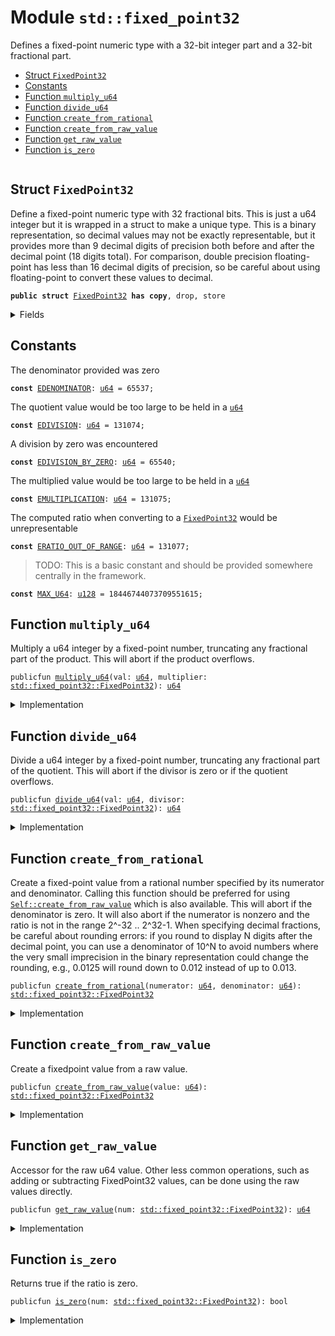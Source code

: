 
<a name="std_fixed_point32"></a>

# Module `std::fixed_point32`

Defines a fixed-point numeric type with a 32-bit integer part and
a 32-bit fractional part.


-  [Struct `FixedPoint32`](#std_fixed_point32_FixedPoint32)
-  [Constants](#@Constants_0)
-  [Function `multiply_u64`](#std_fixed_point32_multiply_u64)
-  [Function `divide_u64`](#std_fixed_point32_divide_u64)
-  [Function `create_from_rational`](#std_fixed_point32_create_from_rational)
-  [Function `create_from_raw_value`](#std_fixed_point32_create_from_raw_value)
-  [Function `get_raw_value`](#std_fixed_point32_get_raw_value)
-  [Function `is_zero`](#std_fixed_point32_is_zero)


<pre><code></code></pre>



<a name="std_fixed_point32_FixedPoint32"></a>

## Struct `FixedPoint32`

Define a fixed-point numeric type with 32 fractional bits.
This is just a u64 integer but it is wrapped in a struct to
make a unique type. This is a binary representation, so decimal
values may not be exactly representable, but it provides more
than 9 decimal digits of precision both before and after the
decimal point (18 digits total). For comparison, double precision
floating-point has less than 16 decimal digits of precision, so
be careful about using floating-point to convert these values to
decimal.


<pre><code><b>public</b> <b>struct</b> <a href="fixed_point32.md#std_fixed_point32_FixedPoint32">FixedPoint32</a> <b>has</b> <b>copy</b>, drop, store
</code></pre>



<details>
<summary>Fields</summary>


<dl>
<dt>
<code>value: <a href="u64.md#std_u64">u64</a></code>
</dt>
<dd>
</dd>
</dl>


</details>

<a name="@Constants_0"></a>

## Constants


<a name="std_fixed_point32_EDENOMINATOR"></a>

The denominator provided was zero


<pre><code><b>const</b> <a href="fixed_point32.md#std_fixed_point32_EDENOMINATOR">EDENOMINATOR</a>: <a href="u64.md#std_u64">u64</a> = 65537;
</code></pre>



<a name="std_fixed_point32_EDIVISION"></a>

The quotient value would be too large to be held in a <code><a href="u64.md#std_u64">u64</a></code>


<pre><code><b>const</b> <a href="fixed_point32.md#std_fixed_point32_EDIVISION">EDIVISION</a>: <a href="u64.md#std_u64">u64</a> = 131074;
</code></pre>



<a name="std_fixed_point32_EDIVISION_BY_ZERO"></a>

A division by zero was encountered


<pre><code><b>const</b> <a href="fixed_point32.md#std_fixed_point32_EDIVISION_BY_ZERO">EDIVISION_BY_ZERO</a>: <a href="u64.md#std_u64">u64</a> = 65540;
</code></pre>



<a name="std_fixed_point32_EMULTIPLICATION"></a>

The multiplied value would be too large to be held in a <code><a href="u64.md#std_u64">u64</a></code>


<pre><code><b>const</b> <a href="fixed_point32.md#std_fixed_point32_EMULTIPLICATION">EMULTIPLICATION</a>: <a href="u64.md#std_u64">u64</a> = 131075;
</code></pre>



<a name="std_fixed_point32_ERATIO_OUT_OF_RANGE"></a>

The computed ratio when converting to a <code><a href="fixed_point32.md#std_fixed_point32_FixedPoint32">FixedPoint32</a></code> would be unrepresentable


<pre><code><b>const</b> <a href="fixed_point32.md#std_fixed_point32_ERATIO_OUT_OF_RANGE">ERATIO_OUT_OF_RANGE</a>: <a href="u64.md#std_u64">u64</a> = 131077;
</code></pre>



<a name="std_fixed_point32_MAX_U64"></a>

> TODO: This is a basic constant and should be provided somewhere centrally in the framework.


<pre><code><b>const</b> <a href="fixed_point32.md#std_fixed_point32_MAX_U64">MAX_U64</a>: <a href="u128.md#std_u128">u128</a> = 18446744073709551615;
</code></pre>



<a name="std_fixed_point32_multiply_u64"></a>

## Function `multiply_u64`

Multiply a u64 integer by a fixed-point number, truncating any
fractional part of the product. This will abort if the product
overflows.


<pre><code>publicfun <a href="fixed_point32.md#std_fixed_point32_multiply_u64">multiply_u64</a>(val: <a href="u64.md#std_u64">u64</a>, multiplier: <a href="fixed_point32.md#std_fixed_point32_FixedPoint32">std::fixed_point32::FixedPoint32</a>): <a href="u64.md#std_u64">u64</a>
</code></pre>



<details>
<summary>Implementation</summary>


<pre><code><b>public</b> <b>fun</b> <a href="fixed_point32.md#std_fixed_point32_multiply_u64">multiply_u64</a>(val: <a href="u64.md#std_u64">u64</a>, multiplier: <a href="fixed_point32.md#std_fixed_point32_FixedPoint32">FixedPoint32</a>): <a href="u64.md#std_u64">u64</a> {
    // The product of two 64 bit values <b>has</b> 128 bits, so perform the
    // multiplication with <a href="u128.md#std_u128">u128</a> types and keep the full 128 bit product
    // to avoid losing accuracy.
    <b>let</b> unscaled_product = val <b>as</b> <a href="u128.md#std_u128">u128</a> * (multiplier.value <b>as</b> <a href="u128.md#std_u128">u128</a>);
    // The unscaled product <b>has</b> 32 fractional bits (from the multiplier)
    // so rescale it by shifting away the low bits.
    <b>let</b> product = unscaled_product &gt;&gt; 32;
    // Check whether the value is too large.
    <b>assert</b>!(product &lt;= <a href="fixed_point32.md#std_fixed_point32_MAX_U64">MAX_U64</a>, <a href="fixed_point32.md#std_fixed_point32_EMULTIPLICATION">EMULTIPLICATION</a>);
    product <b>as</b> <a href="u64.md#std_u64">u64</a>
}
</code></pre>



</details>

<a name="std_fixed_point32_divide_u64"></a>

## Function `divide_u64`

Divide a u64 integer by a fixed-point number, truncating any
fractional part of the quotient. This will abort if the divisor
is zero or if the quotient overflows.


<pre><code>publicfun <a href="fixed_point32.md#std_fixed_point32_divide_u64">divide_u64</a>(val: <a href="u64.md#std_u64">u64</a>, divisor: <a href="fixed_point32.md#std_fixed_point32_FixedPoint32">std::fixed_point32::FixedPoint32</a>): <a href="u64.md#std_u64">u64</a>
</code></pre>



<details>
<summary>Implementation</summary>


<pre><code><b>public</b> <b>fun</b> <a href="fixed_point32.md#std_fixed_point32_divide_u64">divide_u64</a>(val: <a href="u64.md#std_u64">u64</a>, divisor: <a href="fixed_point32.md#std_fixed_point32_FixedPoint32">FixedPoint32</a>): <a href="u64.md#std_u64">u64</a> {
    // Check <b>for</b> division by zero.
    <b>assert</b>!(divisor.value != 0, <a href="fixed_point32.md#std_fixed_point32_EDIVISION_BY_ZERO">EDIVISION_BY_ZERO</a>);
    // First convert to 128 bits and then shift left to
    // add 32 fractional zero bits to the dividend.
    <b>let</b> scaled_value = val <b>as</b> <a href="u128.md#std_u128">u128</a> &lt;&lt; 32;
    <b>let</b> quotient = scaled_value / (divisor.value <b>as</b> <a href="u128.md#std_u128">u128</a>);
    // Check whether the value is too large.
    <b>assert</b>!(quotient &lt;= <a href="fixed_point32.md#std_fixed_point32_MAX_U64">MAX_U64</a>, <a href="fixed_point32.md#std_fixed_point32_EDIVISION">EDIVISION</a>);
    // the value may be too large, which will cause the cast to fail
    // with an arithmetic error.
    quotient <b>as</b> <a href="u64.md#std_u64">u64</a>
}
</code></pre>



</details>

<a name="std_fixed_point32_create_from_rational"></a>

## Function `create_from_rational`

Create a fixed-point value from a rational number specified by its
numerator and denominator. Calling this function should be preferred
for using <code><a href="fixed_point32.md#std_fixed_point32_create_from_raw_value">Self::create_from_raw_value</a></code> which is also available.
This will abort if the denominator is zero. It will also
abort if the numerator is nonzero and the ratio is not in the range
2^-32 .. 2^32-1. When specifying decimal fractions, be careful about
rounding errors: if you round to display N digits after the decimal
point, you can use a denominator of 10^N to avoid numbers where the
very small imprecision in the binary representation could change the
rounding, e.g., 0.0125 will round down to 0.012 instead of up to 0.013.


<pre><code>publicfun <a href="fixed_point32.md#std_fixed_point32_create_from_rational">create_from_rational</a>(numerator: <a href="u64.md#std_u64">u64</a>, denominator: <a href="u64.md#std_u64">u64</a>): <a href="fixed_point32.md#std_fixed_point32_FixedPoint32">std::fixed_point32::FixedPoint32</a>
</code></pre>



<details>
<summary>Implementation</summary>


<pre><code><b>public</b> <b>fun</b> <a href="fixed_point32.md#std_fixed_point32_create_from_rational">create_from_rational</a>(numerator: <a href="u64.md#std_u64">u64</a>, denominator: <a href="u64.md#std_u64">u64</a>): <a href="fixed_point32.md#std_fixed_point32_FixedPoint32">FixedPoint32</a> {
    // If the denominator is zero, this will <b>abort</b>.
    // Scale the numerator to have 64 fractional bits and the denominator
    // to have 32 fractional bits, so that the quotient will have 32
    // fractional bits.
    <b>let</b> scaled_numerator = numerator <b>as</b> <a href="u128.md#std_u128">u128</a> &lt;&lt; 64;
    <b>let</b> scaled_denominator = denominator <b>as</b> <a href="u128.md#std_u128">u128</a> &lt;&lt; 32;
    <b>assert</b>!(scaled_denominator != 0, <a href="fixed_point32.md#std_fixed_point32_EDENOMINATOR">EDENOMINATOR</a>);
    <b>let</b> quotient = scaled_numerator / scaled_denominator;
    <b>assert</b>!(quotient != 0 || numerator == 0, <a href="fixed_point32.md#std_fixed_point32_ERATIO_OUT_OF_RANGE">ERATIO_OUT_OF_RANGE</a>);
    // Return the quotient <b>as</b> a fixed-point number. We first need to check whether the cast
    // can succeed.
    <b>assert</b>!(quotient &lt;= <a href="fixed_point32.md#std_fixed_point32_MAX_U64">MAX_U64</a>, <a href="fixed_point32.md#std_fixed_point32_ERATIO_OUT_OF_RANGE">ERATIO_OUT_OF_RANGE</a>);
    <a href="fixed_point32.md#std_fixed_point32_FixedPoint32">FixedPoint32</a> { value: quotient <b>as</b> <a href="u64.md#std_u64">u64</a> }
}
</code></pre>



</details>

<a name="std_fixed_point32_create_from_raw_value"></a>

## Function `create_from_raw_value`

Create a fixedpoint value from a raw value.


<pre><code>publicfun <a href="fixed_point32.md#std_fixed_point32_create_from_raw_value">create_from_raw_value</a>(value: <a href="u64.md#std_u64">u64</a>): <a href="fixed_point32.md#std_fixed_point32_FixedPoint32">std::fixed_point32::FixedPoint32</a>
</code></pre>



<details>
<summary>Implementation</summary>


<pre><code><b>public</b> <b>fun</b> <a href="fixed_point32.md#std_fixed_point32_create_from_raw_value">create_from_raw_value</a>(value: <a href="u64.md#std_u64">u64</a>): <a href="fixed_point32.md#std_fixed_point32_FixedPoint32">FixedPoint32</a> {
    <a href="fixed_point32.md#std_fixed_point32_FixedPoint32">FixedPoint32</a> { value }
}
</code></pre>



</details>

<a name="std_fixed_point32_get_raw_value"></a>

## Function `get_raw_value`

Accessor for the raw u64 value. Other less common operations, such as
adding or subtracting FixedPoint32 values, can be done using the raw
values directly.


<pre><code>publicfun <a href="fixed_point32.md#std_fixed_point32_get_raw_value">get_raw_value</a>(num: <a href="fixed_point32.md#std_fixed_point32_FixedPoint32">std::fixed_point32::FixedPoint32</a>): <a href="u64.md#std_u64">u64</a>
</code></pre>



<details>
<summary>Implementation</summary>


<pre><code><b>public</b> <b>fun</b> <a href="fixed_point32.md#std_fixed_point32_get_raw_value">get_raw_value</a>(num: <a href="fixed_point32.md#std_fixed_point32_FixedPoint32">FixedPoint32</a>): <a href="u64.md#std_u64">u64</a> {
    num.value
}
</code></pre>



</details>

<a name="std_fixed_point32_is_zero"></a>

## Function `is_zero`

Returns true if the ratio is zero.


<pre><code>publicfun <a href="fixed_point32.md#std_fixed_point32_is_zero">is_zero</a>(num: <a href="fixed_point32.md#std_fixed_point32_FixedPoint32">std::fixed_point32::FixedPoint32</a>): bool
</code></pre>



<details>
<summary>Implementation</summary>


<pre><code><b>public</b> <b>fun</b> <a href="fixed_point32.md#std_fixed_point32_is_zero">is_zero</a>(num: <a href="fixed_point32.md#std_fixed_point32_FixedPoint32">FixedPoint32</a>): bool {
    num.value == 0
}
</code></pre>



</details>


[//]: # ("File containing references which can be used from documentation")

